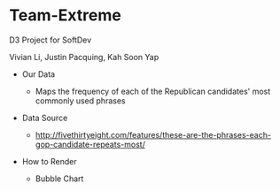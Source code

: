 # Team-Extreme
D3 Project for SoftDev

Vivian Li, Justin Pacquing, Kah Soon Yap

- Our Data
  - Maps the frequency of each of the Republican candidates' most commonly used phrases
   
- Data Source 
  - http://fivethirtyeight.com/features/these-are-the-phrases-each-gop-candidate-repeats-most/

- How to Render
  - Bubble Chart
